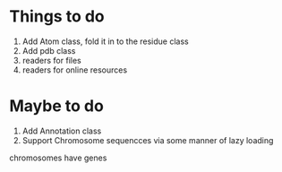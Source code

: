 # Things to do

1. Add Atom class, fold it in to the residue class
2. Add pdb class
3. readers for files
4. readers for online resources

# Maybe to do
1. Add Annotation class
2. Support Chromosome sequencces via some manner of lazy loading

chromosomes have genes
